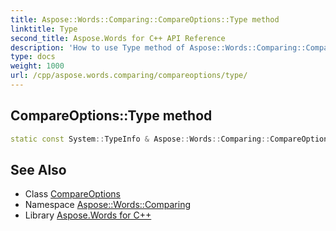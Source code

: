 ```yaml
---
title: Aspose::Words::Comparing::CompareOptions::Type method
linktitle: Type
second_title: Aspose.Words for C++ API Reference
description: 'How to use Type method of Aspose::Words::Comparing::CompareOptions class in C++.'
type: docs
weight: 1000
url: /cpp/aspose.words.comparing/compareoptions/type/
---
```

## CompareOptions::Type method




```cpp
static const System::TypeInfo & Aspose::Words::Comparing::CompareOptions::Type()
```

## See Also

* Class [CompareOptions](../)
* Namespace [Aspose::Words::Comparing](../../)
* Library [Aspose.Words for C++](../../../)
